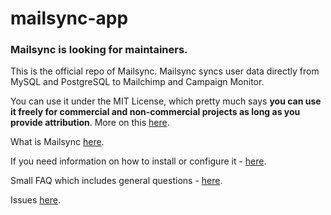 mailsync-app
============

### Mailsync is looking for maintainers.

This is the official repo of Mailsync. Mailsync syncs user data directly from MySQL and PostgreSQL to Mailchimp and Campaign Monitor.

You can use it under the MIT License, which pretty much says **you can use it freely for commercial and non-commercial projects as long as you provide attribution**. More on this [here](https://github.com/rebelact/mailsync-app/blob/master/LICENSE).

What is Mailsync [here](http://mailsync.github.io). 

If you need information on how to install or configure it - [here](https://github.com/rebelact/mailsync-app/wiki/Configuration).

Small FAQ which includes general questions - [here](https://github.com/rebelact/mailsync-app/wiki/FAQ).

Issues [here](https://github.com/rebelact/mailsync-app/issues).
